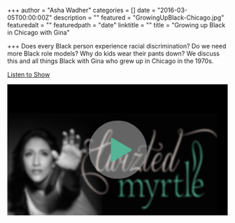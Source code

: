 +++
author = "Asha Wadher"
categories = []
date = "2016-03-05T00:00:00Z"
description = ""
featured = "GrowingUpBlack-Chicago.jpg"
featuredalt = ""
featuredpath = "date"
linktitle = ""
title = "Growing up Black in Chicago with Gina"

+++
Does every Black person experience racial discrimination? Do we need more Black role models? Why do kids wear their pants down? We discuss this and all things Black with Gina who grew up in Chicago in the 1970s.

<a href="http://doublewidenetwork.s3.amazonaws.com/twizted_myrtle/Twizted_Myrtle_Episode8_Gina_Growing_Up_Black_Chicago.mp3" target="_blank">Listen to Show</a>

<a href="http://doublewidenetwork.s3.amazonaws.com/twizted_myrtle/Twizted_Myrtle_Episode8_Gina_Growing_Up_Black_Chicago.mp3" target="_blank"><img src="/img/twiztedmyrtle/blog/radio-thumb.png" alt=""></a>




